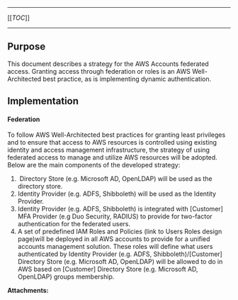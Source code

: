   

  

|    |    |    |    |
| --- | --- | --- | --- |

  

* * *

[[_TOC_]]

* * *

**Purpose**
-----------

This document describes a strategy for the AWS Accounts federated access. Granting access through federation or roles is an AWS Well-Architected best practice, as is implementing dynamic authentication.

**Implementation**
------------------

#### **Federation**

To follow AWS Well-Architected best practices for granting least privileges and to ensure that access to AWS resources is controlled using existing identity and access management infrastructure, the strategy of using federated access to manage and utilize AWS resources will be adopted. Below are the main components of the developed strategy:

1.   Directory Store (e.g. Microsoft AD, OpenLDAP) will be used as the directory store.
2.  Identity Provider (e.g. ADFS, Shibboleth) will be used as the Identity Provider.
3.  Identity Provider (e.g. ADFS, Shibboleth) is integrated with \[Customer\] MFA Provider (e.g Duo Security, RADIUS) to provide for two-factor authentication for the federated users.
4.  A set of predefined IAM Roles and Policies (link to Users Roles design page)will be deployed in all AWS accounts to provide for a unified accounts management solution. These roles will define what users authenticated by Identity Provider (e.g. ADFS, Shibboleth)/\[Customer\] Directory Store (e.g. Microsoft AD, OpenLDAP) will be allowed to do in AWS based on \[Customer\] Directory Store (e.g. Microsoft AD, OpenLDAP) groups membership.

 **Attachments:** 

